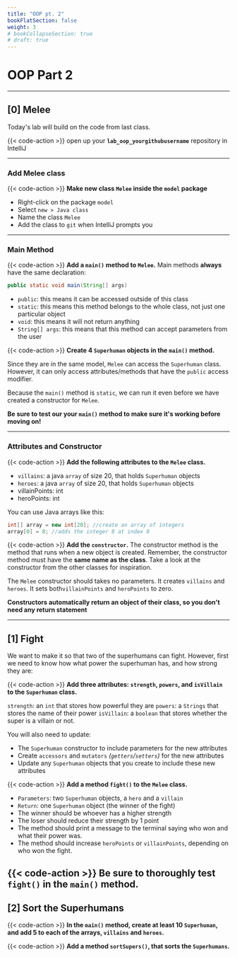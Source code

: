 ```yaml
---
title: "OOP pt. 2" 
bookFlatSection: false
weight: 3
# bookCollapseSection: true
# draft: true
---
```


# OOP Part 2

---

## [0] Melee

Today's lab will build on the code from last class. 

{{< code-action >}} open up your **`lab_oop_yourgithubusername`** repository in IntelliJ

---

### Add Melee class

{{< code-action >}} **Make new class `Melee` inside the `model` package**

- Right-click on the package `model`
- Select `new > Java class`
- Name the class `Melee`
- Add the class to `git` when IntelliJ prompts you

---

### Main Method
{{< code-action >}} **Add a `main()` method to `Melee`.** 
Main methods **always** have the same declaration:

```java
public static void main(String[] args) 
```

- `public`: this means it can be accessed outside of this class
- `static`: this means this method belongs to the whole class, not just one particular object
- `void`: this means it will not return anything
- `String[] args`: this means that this method can accept parameters from the user

{{< code-action >}} **Create 4 `Superhuman` objects in the `main()` method.**

Since  they are in the same model, `Melee` can access the `Superhuman` class. However, it can only access attributes/methods that have the `public` access modifier.   

Because the `main()` method is `static`, we can run it even before we have created a constructor for `Melee`.


**Be sure to test our your `main()` method to make sure it's working before moving on!**

---

### Attributes and Constructor

{{< code-action >}} **Add the following attributes to the `Melee` class.**
 - `villains`: a java `array` of size 20, that holds `Superhuman` objects
 - `heroes`: a java `array` of size 20, that holds `Superhuman` objects
 - villainPoints: int        
 - heroPoints: int    

 You can use Java arrays like this:
 ```java
int[] array = new int[20]; //create an array of integers
array[0] = 8; //adds the integer 8 at index 0
 ```

{{< code-action >}} **Add the `constructor`.**
The constructor method is the method that runs when a new object is created. Remember, the constructor method must have the **same name as the class**. Take a look at the constructor from the other classes for inspiration.

The `Melee` constructor should takes no parameters. It creates `villains` and `heroes`. It sets both`villainPoints` and `heroPoints` to zero. 

**Constructors automatically return an object of their class, so you don't need any return statement**

---

## [1] Fight

We want to make it so that two of the superhumans can fight. However, first we need to know how what power the superhuman has, and how strong they are:

{{< code-action >}} **Add three attributes: `strength`, `powers`, and `isVillain`  to the `Superhuman` class.**

`strength`: an `int` that stores how powerful they are
`powers`: a `Strings` that stores the name of their power
`isVillain`: a `boolean` that stores whether the super is a villain or not.

You will also need to update:
- The `Superhuman` constructor to include parameters for the new attributes
- Create `accessors` and `mutators`  *(`getters`/`setters`)* for the new attributes
- Update any `Superhuman` objects that you create to include these new attributes

{{< code-action >}} **Add a method `fight()` to the `Melee` class.**

- `Parameters`: two `Superhuman` objects, a `hero` and a `villain`
- `Return`: one `Superhuman` object (the winner of the fight)
- The winner should be whoever has a higher strength
- The loser should reduce their strength by 1 point
- The method should print a message to the terminal saying who won and what their power was.
- The method should increase `heroPoints` or `villainPoints`, depending on who won the fight.

{{< code-action >}} **Be sure to thoroughly test `fight()` in the `main()` method.**
---

## [2] Sort the Superhumans

{{< code-action >}} **In the `main()` method, create at least 10 `Superhuman`, and add 5 to each of the arrays, `villains` and `heroes`.**


{{< code-action >}} **Add a method `sortSupers()`, that sorts the `Superhumans`.**